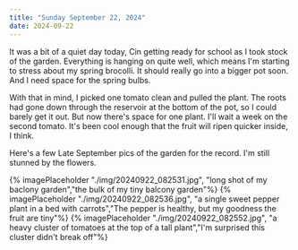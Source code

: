 ```yaml
---
title: "Sunday September 22, 2024"
date: 2024-09-22
---
```

It was a bit of a quiet day today, Cin getting ready for school as I took stock of the garden.  Everything is hanging on quite well, which means I'm starting to stress about my spring brocolli.  It should really go into a bigger pot soon.  And I need space for the spring bulbs.

With that in mind, I picked one tomato clean and pulled the plant.  The roots had gone down through the reservoir at the bottom of the pot, so I could barely get it out.  But now there's space for one plant.  I'll wait a week on the second tomato.  It's been cool enough that the fruit will ripen quicker inside, I think.

Here's a few Late September pics of the garden for the record.  I'm still stunned by the flowers.

{% imagePlaceholder "./img/20240922_082531.jpg", "long shot of my baclony garden","the bulk of my tiny balcony garden"%}
{% imagePlaceholder "./img/20240922_082536.jpg", "a single sweet pepper plant in a bed with carrots","The pepper is healthy, but my goodness the fruit are tiny"%}
{% imagePlaceholder "./img/20240922_082552.jpg", "a heavy cluster of tomatoes at the top of a tall plant","I'm surprised this cluster didn't break off"%}
